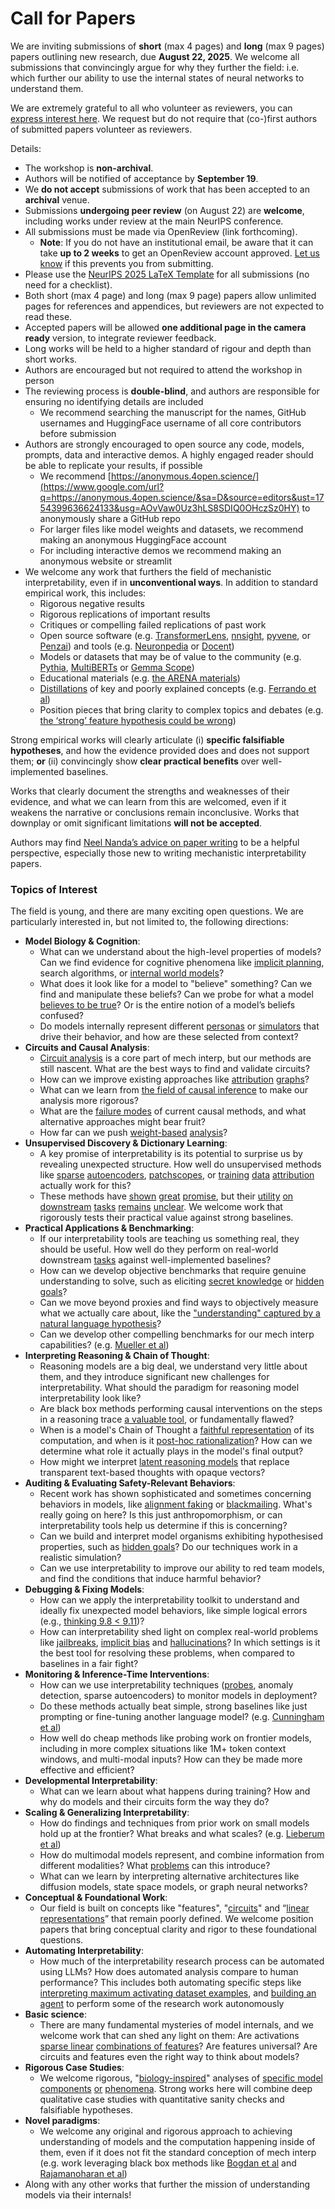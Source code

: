 # Call for Papers
We are inviting submissions of **short** (max 4 pages) and **long** (max 9 pages) papers outlining new research, due **August 22, 2025**. We welcome all submissions that convincingly argue for why they further the field: i.e. which further our ability to use the internal states of neural networks to understand them. 

We are extremely grateful to all who volunteer as reviewers, you can [express interest here](https://www.google.com/url?q=https://docs.google.com/forms/d/e/1FAIpQLSdiw1SJllzoTz_nqzDTzTOGb9DV3W_truQyh-WvYj_QGIi7Mg/viewform?usp%3Ddialog&sa=D&source=editors&ust=1754399636620438&usg=AOvVaw0cC0b9SENNjKb5_RswOiMx). We request but do not require that (co-)first authors of submitted papers volunteer as reviewers. 

Details: 
* The workshop is **non-archival**.
* Authors will be notified of acceptance by **September 19**.
* We **do not accept** submissions of work that has been accepted to an **archival** venue.
* Submissions **undergoing peer review** (on August 22) are **welcome**, including works under review at the main NeurIPS conference.
* All submissions must be made via OpenReview (link forthcoming).
  * **Note**: If you do not have an institutional email, be aware that it can take **up to 2 weeks** to get an OpenReview account approved. [Let us know](mailto:neurips2025@mechinterpworkshop.com) if this prevents you from submitting.
* Please use the [NeurIPS 2025 LaTeX Template](https://www.google.com/url?q=https://media.neurips.cc/Conferences/NeurIPS2025/Styles.zip&sa=D&source=editors&ust=1754399636622376&usg=AOvVaw1QRxFTmimFZ7CoejPcm7Ak) for all submissions (no need for a checklist).
* Both short (max 4 page) and long (max 9 page) papers allow unlimited pages for references and appendices, but reviewers are not expected to read these.
* Accepted papers will be allowed **one additional page in the camera ready** version, to integrate reviewer feedback.
* Long works will be held to a higher standard of rigour and depth than short works.
* Authors are encouraged but not required to attend the workshop in person
* The reviewing process is **double-blind**, and authors are responsible for ensuring no identifying details are included
  * We recommend searching the manuscript for the names, GitHub usernames and HuggingFace username of all core contributors before submission
* Authors are strongly encouraged to open source any code, models, prompts, data and interactive demos. A highly engaged reader should be able to replicate your results, if possible
  * We recommend [https://anonymous.4open.science/](https://www.google.com/url?q=https://anonymous.4open.science/&sa=D&source=editors&ust=1754399636624133&usg=AOvVaw0Uz3hLS8SDIQ0OHczSz0HY) to anonymously share a GitHub repo
  * For larger files like model weights and datasets, we recommend making an anonymous HuggingFace account
  * For including interactive demos we recommend making an anonymous website or streamlit
* We welcome any work that furthers the field of mechanistic interpretability, even if in **unconventional ways**. In addition to standard empirical work, this includes:
  * Rigorous negative results
  * Rigorous replications of important results
  * Critiques or compelling failed replications of past work
  * Open source software (e.g. [TransformerLens](https://www.google.com/url?q=https://github.com/neelnanda-io/TransformerLens&sa=D&source=editors&ust=1754399636625461&usg=AOvVaw0w_V11RR77fDY9kxbUzvTe), [nnsight](https://www.google.com/url?q=https://github.com/ndif-team/nnsight&sa=D&source=editors&ust=1754399636625644&usg=AOvVaw1Lqjl3DYHbSJAjhIE5Mn-z), [pyvene](https://www.google.com/url?q=https://github.com/stanfordnlp/pyvene/tree/main/pyvene/models/mlp&sa=D&source=editors&ust=1754399636625769&usg=AOvVaw2BSI8cPABKP4EJf4iWcpTe), or [Penzai](https://www.google.com/url?q=https://github.com/google-deepmind/penzai&sa=D&source=editors&ust=1754399636625893&usg=AOvVaw04bcng7xgNSSWDwqFM4Ps8)) and tools (e.g. [Neuronpedia](https://www.google.com/url?q=http://neuronpedia.org&sa=D&source=editors&ust=1754399636626026&usg=AOvVaw01h0gDyuZ7Cml5LXX_BZVr) or [Docent](https://www.google.com/url?q=https://transluce.org/introducing-docent&sa=D&source=editors&ust=1754399636626140&usg=AOvVaw1Xtwrx_x7pSiZ3C13vDXtD))
  * Models or datasets that may be of value to the community (e.g. [Pythia](https://www.google.com/url?q=https://arxiv.org/abs/2304.01373&sa=D&source=editors&ust=1754399636626412&usg=AOvVaw3ceSEp0SBmtU-TMt9PxnGR), [MultiBERTs](https://www.google.com/url?q=https://arxiv.org/abs/2106.16163&sa=D&source=editors&ust=1754399636626504&usg=AOvVaw0_ScttQLZYNKjoAFbJCD9D) or [Gemma Scope](https://www.google.com/url?q=https://arxiv.org/abs/2408.05147&sa=D&source=editors&ust=1754399636626590&usg=AOvVaw32mK4PbDwNXQqmSio9y6zR))
  * Educational materials (e.g. [the ARENA materials](https://www.google.com/url?q=https://arena3-chapter1-transformer-interp.streamlit.app/&sa=D&source=editors&ust=1754399636626789&usg=AOvVaw2JR5aGK4krRdA54B9U30li))
  * [Distillations](https://www.google.com/url?q=https://distill.pub/2017/research-debt/&sa=D&source=editors&ust=1754399636626949&usg=AOvVaw2mjeIGkJTTspjGEfXALkiH) of key and poorly explained concepts (e.g. [Ferrando et al](https://www.google.com/url?q=https://arxiv.org/abs/2405.00208&sa=D&source=editors&ust=1754399636627132&usg=AOvVaw1dOAkQSG2quy0DuztfUwGx))
  * Position pieces that bring clarity to complex topics and debates (e.g. [the ‘strong’ feature hypothesis could be wrong](https://www.google.com/url?q=https://www.alignmentforum.org/posts/tojtPCCRpKLSHBdpn/the-strong-feature-hypothesis-could-be-wrong&sa=D&source=editors&ust=1754399636627503&usg=AOvVaw02s7bOKxbeV_JcJAtMQNWH))

Strong empirical works will clearly articulate (i) **specific falsifiable hypotheses**, and how the evidence provided does and does not support them; **or** (ii) convincingly show **clear practical benefits** over well-implemented baselines. 

Works that clearly document the strengths and weaknesses of their evidence, and what we can learn from this are welcomed, even if it weakens the narrative or conclusions remain inconclusive. Works that downplay or omit significant limitations **will not be accepted**. 

Authors may find [Neel Nanda’s advice on paper writing](https://www.google.com/url?q=https://www.alignmentforum.org/posts/eJGptPbbFPZGLpjsp/highly-opinionated-advice-on-how-to-write-ml-papers&sa=D&source=editors&ust=1754399636628924&usg=AOvVaw1IRM9f5IG2VnctYyEQRlfO) to be a helpful perspective, especially those new to writing mechanistic interpretability papers. 
### Topics of Interest
The field is young, and there are many exciting open questions. We are particularly interested in, but not limited to, the following directions: 
* **Model Biology & Cognition**:
  * What can we understand about the high-level properties of models? Can we find evidence for cognitive phenomena like [implicit planning](https://www.google.com/url?q=https://transformer-circuits.pub/2025/attribution-graphs/biology.html%23dives-poems&sa=D&source=editors&ust=1754399636630041&usg=AOvVaw3xjQFpdbFuPiFGsd8DS80U), search algorithms, or [internal world models](https://www.google.com/url?q=https://arxiv.org/abs/2210.13382&sa=D&source=editors&ust=1754399636630279&usg=AOvVaw3vAf2diM3uxrBJMiDMyh_r)?
  * What does it look like for a model to "believe" something? Can we find and manipulate these beliefs? Can we probe for what a model [believes to be true](https://www.google.com/url?q=https://arxiv.org/abs/2310.06824&sa=D&source=editors&ust=1754399636630696&usg=AOvVaw0l4Pj8Vwla61zhcHvDy0yM)? Or is the entire notion of a model’s beliefs confused?
  * Do models internally represent different [personas](https://www.google.com/url?q=https://arxiv.org/abs/2406.12094&sa=D&source=editors&ust=1754399636631049&usg=AOvVaw35MEwOaMQ2vDw6JJCyWeuL) or [simulators](https://www.google.com/url?q=https://www.nature.com/articles/s41586-023-06647-8&sa=D&source=editors&ust=1754399636631230&usg=AOvVaw0QXtnD41MAZxuvDaz7ayeO) that drive their behavior, and how are these selected from context?
* **Circuits and Causal Analysis**:
  * [Circuit analysis](https://www.google.com/url?q=https://distill.pub/2020/circuits/zoom-in/&sa=D&source=editors&ust=1754399636631678&usg=AOvVaw3ElOwWHmOtccEvgr5awf82) is a core part of mech interp, but our methods are still nascent. What are the best ways to find and validate circuits?
  * How can we improve existing approaches like [attribution](https://www.google.com/url?q=https://arxiv.org/abs/2406.11944&sa=D&source=editors&ust=1754399636632132&usg=AOvVaw26c57eQg5PdGESlwxxWTEp) [graphs](https://www.google.com/url?q=https://transformer-circuits.pub/2025/attribution-graphs/methods.html&sa=D&source=editors&ust=1754399636632268&usg=AOvVaw20roiGiCQHBR6JSaKnKE5o)?
  * What can we learn from [the field of causal inference](https://www.google.com/url?q=https://arxiv.org/abs/2407.04690&sa=D&source=editors&ust=1754399636632501&usg=AOvVaw0aYBFTTrBa0Ui8mNnPwrx1) to make our analysis more rigorous?
  * What are the [failure modes](https://www.google.com/url?q=https://arxiv.org/abs/2307.15771&sa=D&source=editors&ust=1754399636632723&usg=AOvVaw1e1Nyd1YgxurcgLnxyXQsa) of current causal methods, and what alternative approaches might bear fruit?
  * How far can we push [weight-based](https://www.google.com/url?q=https://arxiv.org/abs/2301.05217&sa=D&source=editors&ust=1754399636633028&usg=AOvVaw1dEvTbJeoJz8SFCoQRqmVH) [analysis](https://www.google.com/url?q=https://arxiv.org/abs/2410.08417&sa=D&source=editors&ust=1754399636633113&usg=AOvVaw2QM8CtVyOloc1seCxLgoFf)?
* **Unsupervised Discovery & Dictionary Learning**:
  * A key promise of interpretability is its potential to surprise us by revealing unexpected structure. How well do unsupervised methods like [sparse](https://www.google.com/url?q=https://arxiv.org/abs/2103.15949&sa=D&source=editors&ust=1754399636633589&usg=AOvVaw2pKzkKZSySHKWPb4OjOUnp) [autoencoders](https://www.google.com/url?q=https://transformer-circuits.pub/2023/monosemantic-features&sa=D&source=editors&ust=1754399636633736&usg=AOvVaw36A2e5l-qC1IIA7tS3Vxf-), [patch](https://www.google.com/url?q=https://arxiv.org/abs/2401.06102&sa=D&source=editors&ust=1754399636633847&usg=AOvVaw1JIv6Li6KuEnfayg6G2i9c)[scopes](https://www.google.com/url?q=https://arxiv.org/abs/2403.10949v2&sa=D&source=editors&ust=1754399636633921&usg=AOvVaw1nr4HH0i73nMbf1AZeYrmW), or [training](https://www.google.com/url?q=https://proceedings.mlr.press/v70/koh17a?ref%3Dhttps://githubhelp.com&sa=D&source=editors&ust=1754399636634031&usg=AOvVaw2ku4upUXWIv4wqPB6oVAI8) [data](https://www.google.com/url?q=https://arxiv.org/abs/2308.03296&sa=D&source=editors&ust=1754399636634133&usg=AOvVaw0ZhXpKBHgd7loNB8GZdToL) [attribution](https://www.google.com/url?q=https://arxiv.org/abs/2205.11482&sa=D&source=editors&ust=1754399636634256&usg=AOvVaw3ziQVME3MROVVOzMQzT_UO) actually work for this?
  * These methods have [shown](https://www.google.com/url?q=https://transformer-circuits.pub/2024/scaling-monosemanticity/index.html&sa=D&source=editors&ust=1754399636634597&usg=AOvVaw1SzT1XUvbCC40O2eL_Q6Yt) [great](https://www.google.com/url?q=https://transformer-circuits.pub/2025/attribution-graphs/biology.html&sa=D&source=editors&ust=1754399636634768&usg=AOvVaw277zZYJpUv5Gb-TNIuZMIp) [promise](https://www.google.com/url?q=https://arxiv.org/abs/2503.10965&sa=D&source=editors&ust=1754399636634922&usg=AOvVaw0Ubrgk6sQhIWTXuYgTYG2x), but their [utility](https://www.google.com/url?q=https://arxiv.org/abs/2502.16681&sa=D&source=editors&ust=1754399636635060&usg=AOvVaw13NE2p8dPZGy_H09ZqXP6y) [on](https://www.google.com/url?q=https://www.tilderesearch.com/blog/sieve&sa=D&source=editors&ust=1754399636635159&usg=AOvVaw0bH3gyrA0eoObnPMpa0C_F) [downstream](https://www.google.com/url?q=https://arxiv.org/abs/2501.17148&sa=D&source=editors&ust=1754399636635283&usg=AOvVaw0YhUZbXbiMRW849A0CZ9qs) [tasks](https://www.google.com/url?q=https://transformer-circuits.pub/2024/features-as-classifiers/index.html&sa=D&source=editors&ust=1754399636635407&usg=AOvVaw3sB8izDxX8PLAy4MxS3ruB) [remains](https://www.google.com/url?q=https://arxiv.org/abs/2502.04382&sa=D&source=editors&ust=1754399636635524&usg=AOvVaw2aozEtHwOM_-_wWRYVM1fK) [unclear](https://www.google.com/url?q=https://www.alignmentforum.org/posts/4uXCAJNuPKtKBsi28/negative-results-for-saes-on-downstream-tasks&sa=D&source=editors&ust=1754399636635737&usg=AOvVaw23IAhw0_U08JKdeSaEi_dy). We welcome work that rigorously tests their practical value against strong baselines.
* **Practical Applications & Benchmarking**:
  * If our interpretability tools are teaching us something real, they should be useful. How well do they perform on real-world downstream [tasks](https://www.google.com/url?q=https://www.lesswrong.com/posts/wGRnzCFcowRCrpX4Y/downstream-applications-as-validation-of-interpretability&sa=D&source=editors&ust=1754399636636554&usg=AOvVaw0v967d0nat7fHdE1ubrJyB) against well-implemented baselines?
  * How can we develop objective benchmarks that require genuine understanding to solve, such as eliciting [secret knowledge](https://www.google.com/url?q=https://arxiv.org/abs/2505.14352&sa=D&source=editors&ust=1754399636637061&usg=AOvVaw2UBsTQXjMwbhrguDrTaCOq) or [hidden goals](https://www.google.com/url?q=https://arxiv.org/abs/2503.10965&sa=D&source=editors&ust=1754399636637259&usg=AOvVaw1byHA5pJ5yU4X-WcGWb7fI)?
  * Can we move beyond proxies and find ways to objectively measure what we actually care about, like the ["understanding" captured by a natural language hypothesis](https://www.google.com/url?q=https://arxiv.org/abs/2502.04382&sa=D&source=editors&ust=1754399636637841&usg=AOvVaw0BXpx-xbF-8HEl7Gm9mngb)?
  * Can we develop other compelling benchmarks for our mech interp capabilities? (e.g. [Mueller et al](https://www.google.com/url?q=https://arxiv.org/abs/2504.13151&sa=D&source=editors&ust=1754399636638622&usg=AOvVaw2aI3mYajrOE8U_jKNGIArZ))
* **Interpreting Reasoning & Chain of Thought**:
  * Reasoning models are a big deal, we understand very little about them, and they introduce significant new challenges for interpretability. What should the paradigm for reasoning model interpretability look like?
  * Are black box methods performing causal interventions on the steps in a reasoning trace [a valuable tool](https://www.google.com/url?q=https://arxiv.org/abs/2506.19143&sa=D&source=editors&ust=1754399636639947&usg=AOvVaw3F0iOUiUMnPEPkEuC8QrMg), or fundamentally flawed?
  * When is a model's Chain of Thought a [faithful representation](https://www.google.com/url?q=https://arxiv.org/abs/2305.04388&sa=D&source=editors&ust=1754399636640377&usg=AOvVaw0dtqhFzFCOZHn1N5mqdlcn) of its computation, and when is it [post-hoc rationalization](https://www.google.com/url?q=https://arxiv.org/abs/2503.08679&sa=D&source=editors&ust=1754399636640646&usg=AOvVaw3QCGzhXHGrVv16DpFGKiGp)? How can we determine what role it actually plays in the model's final output?
  * How might we interpret [latent reasoning models](https://www.google.com/url?q=https://arxiv.org/abs/2412.06769&sa=D&source=editors&ust=1754399636641115&usg=AOvVaw2GXRkyBNqUgZSBKwehSQ2i) that replace transparent text-based thoughts with opaque vectors?
* **Auditing & Evaluating Safety-Relevant Behaviors**:
  * Recent work has shown sophisticated and sometimes concerning behaviors in models, like [alignment faking](https://www.google.com/url?q=https://arxiv.org/abs/2412.14093&sa=D&source=editors&ust=1754399636641754&usg=AOvVaw1w07gcoNo4XUPSZhkzrOAn) or [blackmailing](https://www.google.com/url?q=https://www.anthropic.com/research/agentic-misalignment&sa=D&source=editors&ust=1754399636641938&usg=AOvVaw0_60e7YKLDAq95rHYSamSM). What's really going on here? Is this just anthropomorphism, or can interpretability tools help us determine if this is concerning?
  * Can we build and interpret model organisms exhibiting hypothesised properties, such as [hidden goals](https://www.google.com/url?q=https://arxiv.org/abs/2503.10965&sa=D&source=editors&ust=1754399636642521&usg=AOvVaw0SfN70jIvZIM__rJRWS6jj)? Do our techniques work in a realistic simulation?
  * Can we use interpretability to improve our ability to red team models, and find the conditions that induce harmful behavior?
* **Debugging & Fixing Models**:
  * How can we apply the interpretability toolkit to understand and ideally fix unexpected model behaviors, like simple logical errors (e.g., [thinking 9.8 < 9.11](https://www.google.com/url?q=https://transluce.org/observability-interface&sa=D&source=editors&ust=1754399636643805&usg=AOvVaw1yFQI-VJ2cQBGKw81TTLh6))?
  * How can interpretability shed light on complex real-world problems like [jailbreaks](https://www.google.com/url?q=https://transformer-circuits.pub/2025/attribution-graphs/biology.html%23dives-jailbreak&sa=D&source=editors&ust=1754399636644214&usg=AOvVaw0x0dHZ1NJI7Sif8ZCVfK90), [implicit bias](https://www.google.com/url?q=https://arxiv.org/abs/2506.10922&sa=D&source=editors&ust=1754399636644462&usg=AOvVaw3GbJxeAjC6dFA2CMMBj86j) and [hallucinations](https://www.google.com/url?q=https://arxiv.org/abs/2411.14257&sa=D&source=editors&ust=1754399636644711&usg=AOvVaw2AWQt6xGznUxmonqfOeIk9)? In which settings is it the best tool for resolving these problems, when compared to baselines in a fair fight?
* **Monitoring & Inference-Time Interventions**:
  * How can we use interpretability techniques ([probes](https://www.google.com/url?q=https://arxiv.org/abs/2102.12452&sa=D&source=editors&ust=1754399636645589&usg=AOvVaw3MfeFj6C6Z7aDM8dwbzcr4), anomaly detection, sparse autoencoders) to monitor models in deployment?
  * Do these methods actually beat simple, strong baselines like just prompting or fine-tuning another language model? (e.g. [Cunningham et al](https://www.google.com/url?q=https://alignment.anthropic.com/2025/cheap-monitors/&sa=D&source=editors&ust=1754399636646492&usg=AOvVaw2n7s2OcCreyIhJfd7cilAi))
  * How well do cheap methods like probing work on frontier models, including in more complex situations like 1M+ token context windows, and multi-modal inputs? How can they be made more effective and efficient?
* **Developmental Interpretability**:
  * What can we learn about what happens during training? How and why do models and their circuits form the way they do?
* **Scaling & Generalizing Interpretability**:
  * How do findings and techniques from prior work on small models hold up at the frontier? What breaks and what scales? (e.g. [Lieberum et al](https://www.google.com/url?q=https://arxiv.org/abs/2307.09458&sa=D&source=editors&ust=1754399636648119&usg=AOvVaw2nZCCdYmJuZ2w-OHSQYr9D))
  * How do multimodal models represent, and combine information from different modalities? What [problems](https://www.google.com/url?q=https://openreview.net/pdf?id%3DVUhRdZp8ke&sa=D&source=editors&ust=1754399636648863&usg=AOvVaw0ZDPrnurlYAvdi9Fxv6I-o) can this introduce?
  * What can we learn by interpreting alternative architectures like diffusion models, state space models, or graph neural networks?
* **Conceptual & Foundational Work**:
  * Our field is built on concepts like "features", "[circuits](https://www.google.com/url?q=https://distill.pub/2020/circuits/zoom-in/&sa=D&source=editors&ust=1754399636649881&usg=AOvVaw0ewoV-FC-6uXdC1vjizvlB)" and “[linear representations](https://www.google.com/url?q=https://transformer-circuits.pub/2024/july-update/index.html%23linear-representations&sa=D&source=editors&ust=1754399636650136&usg=AOvVaw22QOZbQ5z8T4qjTdClp5y8)” that remain poorly defined. We welcome position papers that bring conceptual clarity and rigor to these foundational questions.
* **Automating Interpretability**:
  * How much of the interpretability research process can be automated using LLMs? How does automated analysis compare to human performance? This includes both automating specific steps like [interpreting maximum activating dataset examples](https://www.google.com/url?q=https://openaipublic.blob.core.windows.net/neuron-explainer/paper/index.html&sa=D&source=editors&ust=1754399636651379&usg=AOvVaw0q8-E1R2ri2u_NUorjadi-), and [building an agent](https://www.google.com/url?q=https://arxiv.org/abs/2404.14394&sa=D&source=editors&ust=1754399636651535&usg=AOvVaw2UvBmgfIWE-yTV4_Qai2fr) to perform some of the research work autonomously
* **Basic science**:
  * There are many fundamental mysteries of model internals, and we welcome work that can shed any light on them: Are activations [sparse linear](https://www.google.com/url?q=https://arxiv.org/abs/1601.03764&sa=D&source=editors&ust=1754399636652234&usg=AOvVaw2ebVTh38yCY7d9vzSI1ahV) [combinations of features](https://www.google.com/url?q=https://transformer-circuits.pub/2022/toy_model/index.html&sa=D&source=editors&ust=1754399636652417&usg=AOvVaw2WP-93LRa6neemMAk_QA1C)? Are features universal? Are circuits and features even the right way to think about models?
* **Rigorous Case Studies**:
  * We welcome rigorous, "[biology-inspired](https://www.google.com/url?q=https://distill.pub/2020/circuits/curve-circuits/&sa=D&source=editors&ust=1754399636652970&usg=AOvVaw0AnVKY42Z9GyqfpvSZwSpF)" analyses of [specific model](https://www.google.com/url?q=https://arxiv.org/abs/2310.04625&sa=D&source=editors&ust=1754399636653131&usg=AOvVaw2BbBUcWZmRWvwRF3L8nZc3) [components](https://www.google.com/url?q=https://transformer-circuits.pub/2024/scaling-monosemanticity/index.html&sa=D&source=editors&ust=1754399636653312&usg=AOvVaw1Pxann3zH01GN6fAhox6YF) [or](https://www.google.com/url?q=https://arxiv.org/abs/2305.01610&sa=D&source=editors&ust=1754399636653409&usg=AOvVaw1qiZ2hmPdkMkoAUbuEMZyO) [phenomena](https://www.google.com/url?q=https://arxiv.org/abs/2306.09346&sa=D&source=editors&ust=1754399636653534&usg=AOvVaw2wYIDiAouSrRCBz2tXKi75). Strong works here will combine deep qualitative case studies with quantitative sanity checks and falsifiable hypotheses.
* **Novel paradigms**:
  * We welcome any original and rigorous approach to achieving understanding of models and the computation happening inside of them, even if it does not fit the standard conception of mech interp (e.g. work leveraging black box methods like [Bogdan et al](https://www.google.com/url?q=https://arxiv.org/abs/2506.19143&sa=D&source=editors&ust=1754399636654729&usg=AOvVaw3OKyTPZHeXxoRnYESfGZ7q) and [Rajamanoharan et al](https://www.google.com/url?q=https://www.alignmentforum.org/posts/wnzkjSmrgWZaBa2aC/self-preservation-or-instruction-ambiguity-examining-the&sa=D&source=editors&ust=1754399636655025&usg=AOvVaw1X1koMCo_26DBnExsegVCl))
* Along with any other works that further the mission of understanding models via their internals!